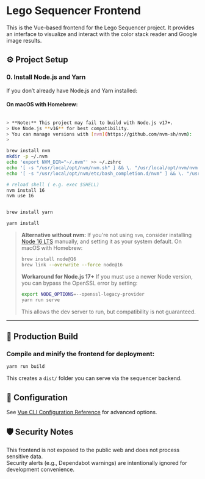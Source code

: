 # Lego Sequencer Frontend

This is the Vue-based frontend for the Lego Sequencer project. It provides an interface to visualize and interact with the color stack reader and Google image results.

## ⚙️ Project Setup

### 0. Install Node.js and Yarn

If you don’t already have Node.js and Yarn installed:

#### On macOS with Homebrew:

```bash

> **Note:** This project may fail to build with Node.js v17+.
> Use Node.js **v16** for best compatibility.
> You can manage versions with [nvm](https://github.com/nvm-sh/nvm):
>

brew install nvm
mkdir -p ~/.nvm
echo 'export NVM_DIR="~/.nvm"' >> ~/.zshrc
echo '[ -s "/usr/local/opt/nvm/nvm.sh" ] && \. "/usr/local/opt/nvm/nvm.sh"'>> ~/.zshrc
echo '[ -s "/usr/local/opt/nvm/etc/bash_completion.d/nvm" ] && \. "/usr/local/opt/nvm/etc/bash_completion.d/nvm"'>> ~/.zshrc

# reload shell ( e.g. exec $SHELL)
nvm install 16
nvm use 16


brew install yarn
```

```bash
yarn install 
```
>
> **Alternative without nvm:**
> If you're not using `nvm`, consider installing [Node 16 LTS](https://nodejs.org/en/download/releases/) manually, and setting it as your system default.
> On macOS with Homebrew:
>
> ```bash
> brew install node@16
> brew link --overwrite --force node@16
> ```
>
> **Workaround for Node.js 17+**
> If you must use a newer Node version, you can bypass the OpenSSL error by setting:
>
> ```bash
> export NODE_OPTIONS=--openssl-legacy-provider
> yarn run serve
> ```
>
> This allows the dev server to run, but compatibility is not guaranteed.

---

## 📆 Production Build

### Compile and minify the frontend for deployment:

```bash
yarn run build
```

This creates a `dist/` folder you can serve via the sequencer backend.

## 🔧 Configuration

See [Vue CLI Configuration Reference](https://cli.vuejs.org/config/) for advanced options.

## 🛡️ Security Notes

This frontend is not exposed to the public web and does not process sensitive data.  
Security alerts (e.g., Dependabot warnings) are intentionally ignored for development convenience.